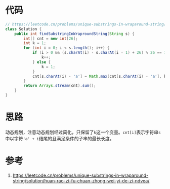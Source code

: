 # 代码

```java
// https://leetcode.cn/problems/unique-substrings-in-wraparound-string/solution/huan-rao-zi-fu-chuan-zhong-wei-yi-de-zi-ndvea/
class Solution {
    public int findSubstringInWraproundString(String s) {
        int[] cnt = new int[26];
        int k = 1;
        for (int i = 0; i < s.length(); i++) {
            if (i > 0 && (s.charAt(i) - s.charAt(i - 1) + 26) % 26 == 1) {
                k++;
            } else {
                k = 1;
            }
            cnt[s.charAt(i) - 'a'] = Math.max(cnt[s.charAt(i) - 'a'], k);
        }
        return Arrays.stream(cnt).sum();
    }
}
```

# 思路

动态规划，注意动态规划经过简化，只保留了`k`这一个变量。`cnt[i]`表示字符串`s`中以字符`'a' + i`结尾的且满足条件的子串的最长长度。

# 参考

1. https://leetcode.cn/problems/unique-substrings-in-wraparound-string/solution/huan-rao-zi-fu-chuan-zhong-wei-yi-de-zi-ndvea/